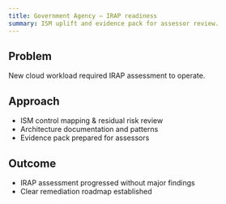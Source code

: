 ```yaml
---
title: Government Agency — IRAP readiness
summary: ISM uplift and evidence pack for assessor review.
---
```

## Problem
New cloud workload required IRAP assessment to operate.

## Approach
- ISM control mapping & residual risk review
- Architecture documentation and patterns
- Evidence pack prepared for assessors

## Outcome
- IRAP assessment progressed without major findings
- Clear remediation roadmap established